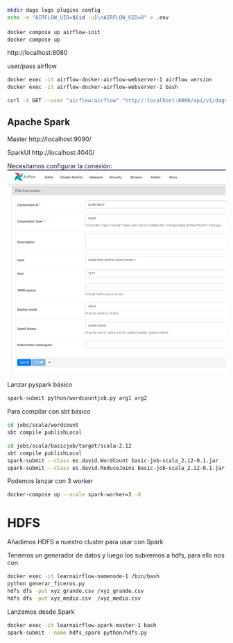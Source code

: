 
```sh
mkdir dags logs plugins config
echo -e "AIRFLOW_UID=$(id -u)\nAIRFLOW_GID=0" > .env

docker compose up airflow-init
docker compose up
```

http://localhost:8080

user/pass airflow

```sh
docker exec -it airflow-docker-airflow-webserver-1 airflow version
docker exec -it airflow-docker-airflow-webserver-1 bash
```

```sh
curl -X GET --user "airflow:airflow" "http//:localhost:8080/api/v1/dags"
```

## Apache Spark

Master http://localhost:9090/

SparkUI http://localhost:4040/

Necesitamos configurar la conexión:
![Conection](./img-doc/image000-conection-id.png)

Lanzar pyspark básico

```sh
spark-submit python/wordcountjob.py arg1 arg2
```

Para compilar con sbt básico
```sh
cd jobs/scala/wordcount
sbt compile publishLocal
```

```sh
cd jobs/scala/basicjob/target/scala-2.12
sbt compile publishLocal
spark-submit --class es.david.WordCount basic-job-scala_2.12-0.1.jar
spark-submit --class es.david.ReduceJoins basic-job-scala_2.12-0.1.jar
```

Podemos lanzar con 3 worker

```sh
docker-compose up --scale spark-worker=3 -d
```

# HDFS

Añadimos HDFS a nuestro cluster para usar con Spark

Tenemos un generador de datos y luego los subiremos a hdfs, para ello nos con

```sh
docker exec -it learnairflow-namenode-1 /bin/bash
python generar_ficeros.py
hdfs dfs -put xyz_grande.csv /xyz_grande.csv
hdfs dfs -put xyz_medio.csv  /xyz_medio.csv
```

Lanzamos desde Spark
```sh
docker exec -it learnairflow-spark-master-1 bash
spark-submit --name hdfs_spark python/hdfs.py
```
